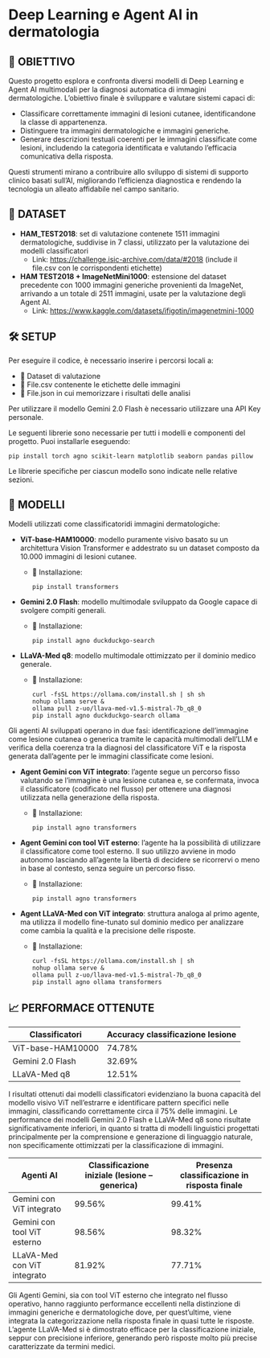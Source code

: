 # Deep Learning e Agent AI in dermatologia

## 📌 OBIETTIVO  
Questo progetto esplora e confronta diversi modelli di Deep Learning e Agent AI multimodali per la diagnosi automatica di immagini dermatologiche. L’obiettivo finale è sviluppare e valutare sistemi capaci di:
- Classificare correttamente immagini di lesioni cutanee, identificandone la classe di appartenenza.
- Distinguere tra immagini dermatologiche e immagini generiche.
- Generare descrizioni testuali coerenti per le immagini classificate come lesioni, includendo la categoria identificata e valutando l’efficacia comunicativa della risposta.

Questi strumenti mirano a contribuire allo sviluppo di sistemi di supporto clinico basati sull’AI, migliorando l’efficienza diagnostica e rendendo la tecnologia un alleato affidabile nel campo sanitario.

## 📂 DATASET 
- **HAM_TEST2018**: set di valutazione contenete 1511 immagini dermatologiche, suddivise in 7 classi, utilizzato per la valutazione dei modelli classificatori  
  - Link: https://challenge.isic-archive.com/data/#2018 (include il file.csv con le corrispondenti etichette)  
- **HAM TEST2018 + ImageNetMini1000**: estensione del dataset precedente con 1000 immagini generiche provenienti da ImageNet, arrivando a un totale di 2511 immagini, usate per la valutazione degli Agent AI.  
  - Link: https://www.kaggle.com/datasets/ifigotin/imagenetmini-1000  

## 🛠️ SETUP
Per eseguire il codice, è necessario inserire i percorsi locali a:  
- 📁 Dataset di valutazione  
- 📄 File.csv contenente le etichette delle immagini  
- 📝 File.json in cui memorizzare i risultati delle analisi  

Per utilizzare il modello Gemini 2.0 Flash è necessario utilizzare una API Key personale.  

Le seguenti librerie sono necessarie per tutti i modelli e componenti del progetto. Puoi installarle eseguendo:
```
pip install torch agno scikit-learn matplotlib seaborn pandas pillow
```  
Le librerie specifiche per ciascun modello sono indicate nelle relative sezioni.

## 🤖 MODELLI 
Modelli utilizzati come classificatoridi immagini dermatologiche: 

- **ViT-base-HAM10000**: modello puramente visivo basato su un architettura Vision Transformer e addestrato su un dataset composto da 10.000 immagini di lesioni cutanee.
  - 🔧 Installazione:  
    ```
    pip install transformers
    ```  

- **Gemini 2.0 Flash**: modello multimodale sviluppato da Google capace di svolgere compiti generali.  
  - 🔧 Installazione:  
    ```
    pip install agno duckduckgo-search
    ```  

- **LLaVA-Med q8**: modello multimodale ottimizzato per il dominio medico generale.  
  - 🔧 Installazione:  
    ```
    curl -fsSL https://ollama.com/install.sh | sh sh
    nohup ollama serve &
    ollama pull z-uo/llava-med-v1.5-mistral-7b_q8_0
    pip install agno duckduckgo-search ollama
    ```  

Gli agenti AI sviluppati operano in due fasi: identificazione dell’immagine come lesione cutanea o generica tramite le capacità multimodali dell’LLM e verifica della coerenza tra la diagnosi del classificatore ViT e la risposta generata dall’agente per le immagini classificate come lesioni. 

- **Agent Gemini con ViT integrato**: l’agente segue un percorso fisso valutando se l’immagine è una lesione cutanea e, se confermata, invoca il classificatore (codificato nel flusso) per ottenere una diagnosi utilizzata nella generazione della risposta.  
  - 🔧 Installazione:  
    ```
    pip install agno transformers
    ```  

- **Agent Gemini con tool ViT esterno**: l’agente ha la possibilità di utilizzare il classificatore come tool esterno. Il suo utilizzo avviene in modo autonomo lasciando all’agente la libertà di decidere se ricorrervi o meno in base al contesto, senza seguire un percorso fisso. 
  - 🔧 Installazione:  
    ```
    pip install agno transformers
    ```  

- **Agent LLaVA-Med con ViT integrato**: struttura analoga al primo agente, ma utilizza il modello fine-tunato sul dominio medico per analizzare come cambia la qualità e la precisione delle risposte.
  - 🔧 Installazione:  
    ```
    curl -fsSL https://ollama.com/install.sh | sh
    nohup ollama serve &
    ollama pull z-uo/llava-med-v1.5-mistral-7b_q8_0
    pip install agno ollama transformers
    ```  

## 📈 PERFORMACE OTTENUTE  

| Classificatori       | Accuracy classificazione lesione |
|----------------------|----------------------------------|
| ViT-base-HAM10000    | 74.78%                           |
| Gemini 2.0 Flash     | 32.69%                           |
| LLaVA-Med q8         | 12.51%                           |

I risultati ottenuti dai modelli classificatori evidenziano la buona capacità del modello visivo ViT nell’estrarre e identificare pattern specifici nelle immagini, classificando correttamente circa il 75% delle immagini. Le performance dei modelli Gemini 2.0 Flash e LLaVA-Med q8 sono risultate significativamente inferiori, in quanto si tratta di modelli linguistici progettati principalmente per la comprensione e generazione di linguaggio naturale, non specificamente ottimizzati per la classificazione di immagini.

| Agenti AI                    | Classificazione iniziale (lesione – generica)  | Presenza classificazione in risposta finale |
|------------------------------|------------------------------------------------|---------------------------------------------|
| Gemini con ViT integrato     | 99.56%                                         | 99.41%                                      |
| Gemini con tool ViT esterno  | 98.56%                                         | 98.32%                                      |
| LLaVA-Med con ViT integrato  | 81.92%                                         | 77.71%                                      |

Gli Agenti Gemini, sia con tool ViT esterno che integrato nel flusso operativo, hanno raggiunto performance eccellenti nella distinzione di immagini generiche e dermatologiche dove, per quest’ultime, viene integrata la categorizzazione nella risposta finale in quasi tutte le risposte. L’agente LLaVA-Med si è dimostrato efficace per la classificazione iniziale, seppur con precisione inferiore, generando però risposte molto più precise caratterizzate da termini medici. 
